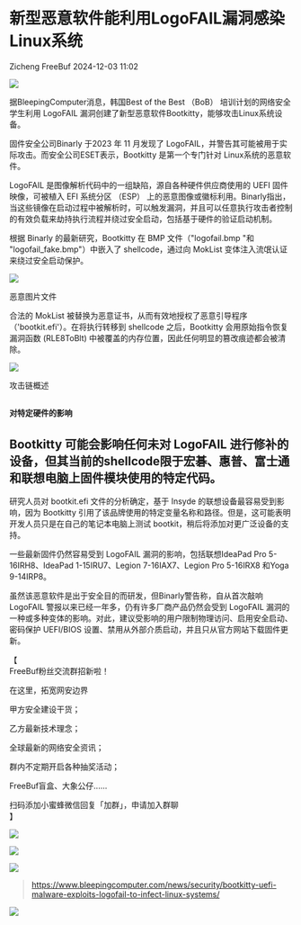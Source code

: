 #  新型恶意软件能利用LogoFAIL漏洞感染Linux系统   
Zicheng  FreeBuf   2024-12-03 11:02  
  
![](https://mmbiz.qpic.cn/mmbiz_gif/qq5rfBadR38jUokdlWSNlAjmEsO1rzv3srXShFRuTKBGDwkj4gvYy34iajd6zQiaKl77Wsy9mjC0xBCRg0YgDIWg/640?wx_fmt=gif&wxfrom=5&wx_lazy=1&tp=webp "")  
  
  
据BleepingComputer消息，韩国Best of the Best （BoB） 培训计划的网络安全学生利用 LogoFAIL 漏洞创建了新型恶意软件Bootkitty，能够攻击Linux系统设备。  
  
  
固件安全公司Binarly 于2023 年 11 月发现了 LogoFAIL，并警告其可能被用于实际攻击。而安全公司ESET表示，Bootkitty 是第一个专门针对 Linux系统的恶意软件。  
  
  
LogoFAIL 是图像解析代码中的一组缺陷，源自各种硬件供应商使用的 UEFI 固件映像，可被植入 EFI 系统分区 （ESP） 上的恶意图像或徽标利用。Binarly指出，当这些镜像在启动过程中被解析时，可以触发漏洞，并且可以任意执行攻击者控制的有效负载来劫持执行流程并绕过安全启动，包括基于硬件的验证启动机制。  
  
  
根据 Binarly 的最新研究，Bootkitty 在 BMP 文件（"logofail.bmp "和 "logofail_fake.bmp"）中嵌入了 shellcode，通过向 MokList 变体注入流氓认证来绕过安全启动保护。  
  
  
![](https://mmbiz.qpic.cn/mmbiz_jpg/qq5rfBadR38Ve7IOFZ6CP5p5MV7hJPibpYBxiaTcbarw0FdtGqic02ujE6xRJmlX5d38cIiadicDmVOUz9EjBRqK7zQ/640?wx_fmt=jpeg&from=appmsg "")  
  
恶意图片文件  
  
  
合法的 MokList 被替换为恶意证书，从而有效地授权了恶意引导程序（'bootkit.efi'）。在将执行转移到 shellcode 之后，Bootkitty 会用原始指令恢复漏洞函数 (RLE8ToBlt) 中被覆盖的内存位置，因此任何明显的篡改痕迹都会被清除。  
  
  
![](https://mmbiz.qpic.cn/mmbiz_jpg/qq5rfBadR38Ve7IOFZ6CP5p5MV7hJPibp3wictozm7MPtJdFGPjoKOSMXvAcl0pvE6A3Ld4KfQOFc1SgAhiaV0ia4w/640?wx_fmt=jpeg&from=appmsg "")  
  
攻击链概述  
##   
  
**对特定硬件的影响**  
  
  
## Bootkitty 可能会影响任何未对 LogoFAIL 进行修补的设备，但其当前的shellcode限于宏碁、惠普、富士通和联想电脑上固件模块使用的特定代码。  
  
研究人员对 bootkit.efi 文件的分析确定，基于 Insyde 的联想设备最容易受到影响，因为 Bootkitty 引用了该品牌使用的特定变量名称和路径。但是，这可能表明开发人员只是在自己的笔记本电脑上测试 bootkit，稍后将添加对更广泛设备的支持。  
  
  
一些最新固件仍然容易受到 LogoFAIL 漏洞的影响，包括联想IdeaPad Pro 5-16IRH8、IdeaPad 1-15IRU7、Legion 7-16IAX7、Legion Pro 5-16IRX8 和Yoga 9-14IRP8。  
  
  
虽然该恶意软件是出于安全目的而研发，但Binarly警告称，自从首次敲响 LogoFAIL 警报以来已经一年多，仍有许多厂商产品仍然会受到 LogoFAIL 漏洞的一种或多种变体的影响。对此，建议受影响的用户限制物理访问、启用安全启动、密码保护 UEFI/BIOS 设置、禁用从外部介质启动，并且只从官方网站下载固件更新。  
  
  
【  
FreeBuf粉丝交流群招新啦！  
  
在这里，拓宽网安边界  
  
甲方安全建设干货；  
  
乙方最新技术理念；  
  
全球最新的网络安全资讯；  
  
群内不定期开启各种抽奖活动；  
  
FreeBuf盲盒、大象公仔......  
  
扫码添加小蜜蜂微信回复「加群」，申请加入群聊  
】  
  
![](https://mmbiz.qpic.cn/mmbiz_jpg/qq5rfBadR3ich6ibqlfxbwaJlDyErKpzvETedBHPS9tGHfSKMCEZcuGq1U1mylY7pCEvJD9w60pWp7NzDjmM2BlQ/640?wx_fmt=other&wxfrom=5&wx_lazy=1&wx_co=1&retryload=2&tp=webp "")  
  
  
![](https://mmbiz.qpic.cn/mmbiz_png/oQ6bDiaGhdyodyXHMOVT6w8DobNKYuiaE7OzFMbpar0icHmzxjMvI2ACxFql4Wbu2CfOZeadq1WicJbib6FqTyxEx6Q/640?wx_fmt=other&wxfrom=5&wx_lazy=1&wx_co=1&tp=webp "")  
  
![](https://mmbiz.qpic.cn/mmbiz_png/qq5rfBadR3icEEJemUSFlfufMicpZeRJZJ61icYlLmBLDpdYEZ7nIzpGovpHjtxITB6ibiaC3R5hoibVkQsVLQfdK57w/640?wx_fmt=other&wxfrom=5&wx_lazy=1&wx_co=1&retryload=2&tp=webp "")  
  
> https://www.bleepingcomputer.com/news/security/bootkitty-uefi-malware-exploits-logofail-to-infect-linux-systems/  
  
>   
>   
>   
>   
>   
>   
>   
>   
>   
>   
>   
>   
>   
>   
>   
>   
  
  
![](https://mmbiz.qpic.cn/mmbiz_png/qq5rfBadR3icEEJemUSFlfufMicpZeRJZJ7JfyOicficFrgrD4BHnIMtgCpBbsSUBsQ0N7pHC7YpU8BrZWWwMMghoQ/640?wx_fmt=other&wxfrom=5&wx_lazy=1&wx_co=1&tp=webp "")  
  
  
[](https://mp.weixin.qq.com/s?__biz=MjM5NjA0NjgyMA==&mid=2651307029&idx=1&sn=809e704f3bd356325cf8d85ed0717a8d&chksm=bd1c2e9e8a6ba788529249c685d4979c6b11853cf8f2d798a6d8e9ce362926ec50e3639cf79f&scene=21#wechat_redirect)  
  
[](https://mp.weixin.qq.com/s?__biz=MjM5NjA0NjgyMA==&mid=2651308240&idx=1&sn=96d32c8e6fa90561c84164ed75f4dca0&scene=21#wechat_redirect)  
  
[](https://mp.weixin.qq.com/s?__biz=MjM5NjA0NjgyMA==&mid=2651253272&idx=1&sn=82468d927062b7427e3ca8a912cb2dc7&scene=21#wechat_redirect)  
  
[](https://mp.weixin.qq.com/s?__biz=MjM5NjA0NjgyMA==&mid=2651253272&idx=1&sn=82468d927062b7427e3ca8a912cb2dc7&scene=21&token=734903441&lang=zh_CN#wechat_redirect)  
  
